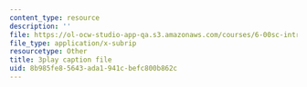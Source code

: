 ```yaml
---
content_type: resource
description: ''
file: https://ol-ocw-studio-app-qa.s3.amazonaws.com/courses/6-00sc-introduction-to-computer-science-and-programming-spring-2011/8b985fe85643ada1941cbefc800b862c_pjLbxB9TXJs.srt
file_type: application/x-subrip
resourcetype: Other
title: 3play caption file
uid: 8b985fe8-5643-ada1-941c-befc800b862c
---
```


